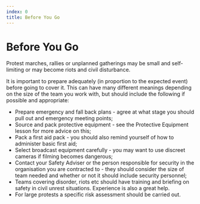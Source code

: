 ```yaml
---
index: 0
title: Before You Go
---
```

# Before You Go

Protest marches, rallies or unplanned gatherings may be small and self-limiting or may become riots and civil disturbance.

It is important to prepare adequately (in proportion to the expected event) before going to cover it. This can have many different meanings depending on the size of the team you work with, but should include the following if possible and appropriate:

*   Prepare emergency and fall back plans - agree at what stage you should pull out and emergency meeting points;
*   Source and pack protective equipment - see the Protective Equipment lesson for more advice on this;
*   Pack a first aid pack - you should also remind yourself of how to administer basic first aid;
*   Select broadcast equipment carefully - you may want to use discreet cameras if filming becomes dangerous;
*   Contact your Safety Adviser or the person responsible for security in the organisation you are contracted to - they should consider the size of team needed and whether or not it should include security personnel;
*   Teams covering disorder, riots etc should have training and briefing on safety in civil unrest situations. Experience is also a great help.
*   For large protests a specific risk assessment should be carried out.
